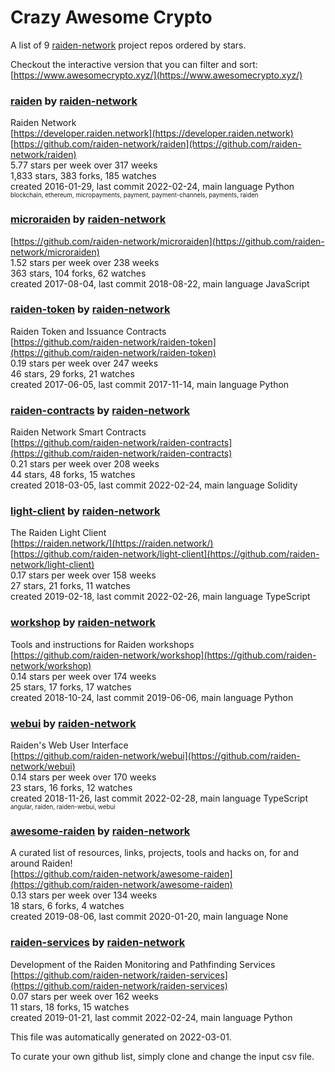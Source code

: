# Crazy Awesome Crypto
A list of 9 [raiden-network](https://github.com/raiden-network) project repos ordered by stars.  

Checkout the interactive version that you can filter and sort: 
[https://www.awesomecrypto.xyz/](https://www.awesomecrypto.xyz/)  


### [raiden](https://github.com/raiden-network/raiden) by [raiden-network](https://github.com/raiden-network)  
Raiden Network  
[https://developer.raiden.network](https://developer.raiden.network)  
[https://github.com/raiden-network/raiden](https://github.com/raiden-network/raiden)  
5.77 stars per week over 317 weeks  
1,833 stars, 383 forks, 185 watches  
created 2016-01-29, last commit 2022-02-24, main language Python  
<sub><sup>blockchain, ethereum, micropayments, payment, payment-channels, payments, raiden</sup></sub>


### [microraiden](https://github.com/raiden-network/microraiden) by [raiden-network](https://github.com/raiden-network)  
  
[https://github.com/raiden-network/microraiden](https://github.com/raiden-network/microraiden)  
1.52 stars per week over 238 weeks  
363 stars, 104 forks, 62 watches  
created 2017-08-04, last commit 2018-08-22, main language JavaScript  


### [raiden-token](https://github.com/raiden-network/raiden-token) by [raiden-network](https://github.com/raiden-network)  
Raiden Token and Issuance Contracts  
[https://github.com/raiden-network/raiden-token](https://github.com/raiden-network/raiden-token)  
0.19 stars per week over 247 weeks  
46 stars, 29 forks, 21 watches  
created 2017-06-05, last commit 2017-11-14, main language Python  


### [raiden-contracts](https://github.com/raiden-network/raiden-contracts) by [raiden-network](https://github.com/raiden-network)  
Raiden Network Smart Contracts  
[https://github.com/raiden-network/raiden-contracts](https://github.com/raiden-network/raiden-contracts)  
0.21 stars per week over 208 weeks  
44 stars, 48 forks, 15 watches  
created 2018-03-05, last commit 2022-02-24, main language Solidity  


### [light-client](https://github.com/raiden-network/light-client) by [raiden-network](https://github.com/raiden-network)  
The Raiden Light Client  
[https://raiden.network/](https://raiden.network/)  
[https://github.com/raiden-network/light-client](https://github.com/raiden-network/light-client)  
0.17 stars per week over 158 weeks  
27 stars, 21 forks, 11 watches  
created 2019-02-18, last commit 2022-02-26, main language TypeScript  


### [workshop](https://github.com/raiden-network/workshop) by [raiden-network](https://github.com/raiden-network)  
Tools and instructions for Raiden workshops  
[https://github.com/raiden-network/workshop](https://github.com/raiden-network/workshop)  
0.14 stars per week over 174 weeks  
25 stars, 17 forks, 17 watches  
created 2018-10-24, last commit 2019-06-06, main language Python  


### [webui](https://github.com/raiden-network/webui) by [raiden-network](https://github.com/raiden-network)  
Raiden's Web User Interface  
[https://github.com/raiden-network/webui](https://github.com/raiden-network/webui)  
0.14 stars per week over 170 weeks  
23 stars, 16 forks, 12 watches  
created 2018-11-26, last commit 2022-02-28, main language TypeScript  
<sub><sup>angular, raiden, raiden-webui, webui</sup></sub>


### [awesome-raiden](https://github.com/raiden-network/awesome-raiden) by [raiden-network](https://github.com/raiden-network)  
A curated list of resources, links, projects, tools and hacks on, for and around Raiden!   
[https://github.com/raiden-network/awesome-raiden](https://github.com/raiden-network/awesome-raiden)  
0.13 stars per week over 134 weeks  
18 stars, 6 forks, 4 watches  
created 2019-08-06, last commit 2020-01-20, main language None  


### [raiden-services](https://github.com/raiden-network/raiden-services) by [raiden-network](https://github.com/raiden-network)  
Development of the Raiden Monitoring and Pathfinding Services  
[https://github.com/raiden-network/raiden-services](https://github.com/raiden-network/raiden-services)  
0.07 stars per week over 162 weeks  
11 stars, 18 forks, 15 watches  
created 2019-01-21, last commit 2022-02-24, main language Python  


This file was automatically generated on 2022-03-01.  

To curate your own github list, simply clone and change the input csv file.  